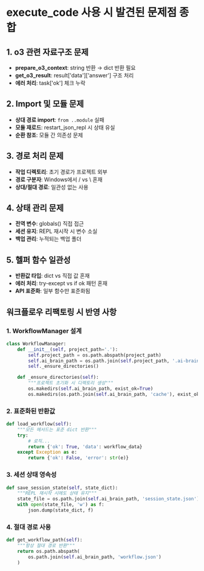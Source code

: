 # execute_code 사용 시 발견된 문제점 종합

## 1. o3 관련 자료구조 문제
- **prepare_o3_context**: string 반환 → dict 반환 필요
- **get_o3_result**: result['data']['answer'] 구조 처리
- **에러 처리**: task['ok'] 체크 누락

## 2. Import 및 모듈 문제  
- **상대 경로 import**: `from ..module` 실패
- **모듈 재로드**: restart_json_repl 시 상태 유실
- **순환 참조**: 모듈 간 의존성 문제

## 3. 경로 처리 문제
- **작업 디렉토리**: 초기 경로가 프로젝트 외부
- **경로 구분자**: Windows에서 / vs \ 혼재
- **상대/절대 경로**: 일관성 없는 사용

## 4. 상태 관리 문제
- **전역 변수**: globals() 직접 접근
- **세션 유지**: REPL 재시작 시 변수 소실
- **백업 관리**: 누적되는 백업 폴더

## 5. 헬퍼 함수 일관성
- **반환값 타입**: dict vs 직접 값 혼재
- **에러 처리**: try-except vs if ok 패턴 혼재
- **API 표준화**: 일부 함수만 표준화됨

## 워크플로우 리팩토링 시 반영 사항

### 1. WorkflowManager 설계
```python
class WorkflowManager:
    def __init__(self, project_path='.'):
        self.project_path = os.path.abspath(project_path)
        self.ai_brain_path = os.path.join(self.project_path, '.ai-brain')
        self._ensure_directories()

    def _ensure_directories(self):
        """프로젝트 초기화 시 디렉토리 생성"""
        os.makedirs(self.ai_brain_path, exist_ok=True)
        os.makedirs(os.path.join(self.ai_brain_path, 'cache'), exist_ok=True)
```

### 2. 표준화된 반환값
```python
def load_workflow(self):
    """모든 메서드는 표준 dict 반환"""
    try:
        # 로직...
        return {'ok': True, 'data': workflow_data}
    except Exception as e:
        return {'ok': False, 'error': str(e)}
```

### 3. 세션 상태 영속성
```python
def save_session_state(self, state_dict):
    """REPL 재시작 시에도 상태 유지"""
    state_file = os.path.join(self.ai_brain_path, 'session_state.json')
    with open(state_file, 'w') as f:
        json.dump(state_dict, f)
```

### 4. 절대 경로 사용
```python
def get_workflow_path(self):
    """항상 절대 경로 반환"""
    return os.path.abspath(
        os.path.join(self.ai_brain_path, 'workflow.json')
    )
```

